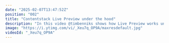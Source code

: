 ```yaml
---
date: "2025-02-07T13:47:52Z"
position: "002"
title: "Contentstack Live Preview under the hood"
description: "In this video @timbenniks shows how Live Preview works under the hood. \n\nLinks from the video:\nDocumentation: https://www.contentstack.com/docs/developers/set-up-live-preview/set-up-live-preview-for-your-website\nDiscord: https://community.contentstack.com/"
image: "https://i.ytimg.com/vi/_Xeu7q_OP9A/maxresdefault.jpg"
videoId: "_Xeu7q_OP9A"
---
```


